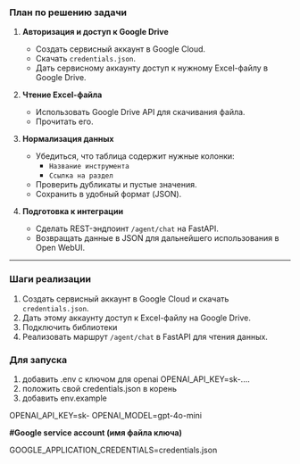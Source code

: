 
### План по решению задачи
1. **Авторизация и доступ к Google Drive**
   - Создать сервисный аккаунт в Google Cloud.
   - Скачать `credentials.json`.
   - Дать сервисному аккаунту доступ к нужному Excel-файлу в Google Drive.

2. **Чтение Excel-файла**
   - Использовать Google Drive API для скачивания файла.
   - Прочитать его.

3. **Нормализация данных**
   - Убедиться, что таблица содержит нужные колонки:
     - `Название инструмента`
     - `Ссылка на раздел`
   - Проверить дубликаты и пустые значения.
   - Сохранить в удобный формат (JSON).

4. **Подготовка к интеграции**
   - Сделать REST-эндпоинт `/agent/chat` на FastAPI.
   - Возвращать данные в JSON для дальнейшего использования в Open WebUI.

---

### Шаги реализации
1. Создать сервисный аккаунт в Google Cloud и скачать `credentials.json`.  
2. Дать этому аккаунту доступ к Excel-файлу на Google Drive.  
3. Подключить библиотеки  
4. Реализовать маршрут `/agent/chat` в FastAPI для чтения данных.  


### Для запуска
1. добавить .env с ключом для openai OPENAI_API_KEY=sk-....
2. положить свой credentials.json в корень
3. добавить env.example 

OPENAI_API_KEY=sk-
OPENAI_MODEL=gpt-4o-mini

**#Google service account (имя файла ключа)**

GOOGLE_APPLICATION_CREDENTIALS=credentials.json
